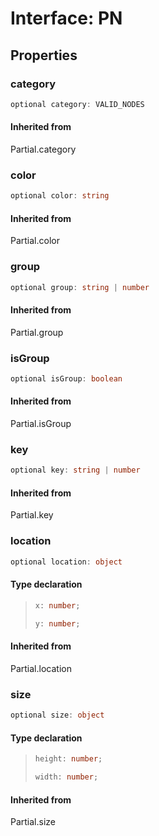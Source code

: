 # Interface: PN

## Properties

### category

```ts
optional category: VALID_NODES
```

#### Inherited from

Partial.category

### color

```ts
optional color: string
```

#### Inherited from

Partial.color

### group

```ts
optional group: string | number
```

#### Inherited from

Partial.group

### isGroup

```ts
optional isGroup: boolean
```

#### Inherited from

Partial.isGroup

### key

```ts
optional key: string | number
```

#### Inherited from

Partial.key

### location

```ts
optional location: object
```

#### Type declaration

> ```ts
> x: number;
> ```
>
> ```ts
> y: number;
> ```

#### Inherited from

Partial.location

### size

```ts
optional size: object
```

#### Type declaration

> ```ts
> height: number;
> ```
>
> ```ts
> width: number;
> ```

#### Inherited from

Partial.size
